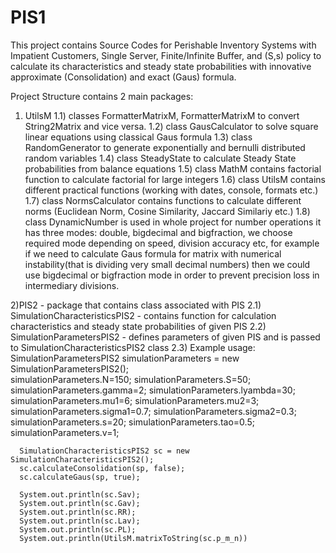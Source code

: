 # PIS1
This project contains Source Codes for Perishable Inventory Systems with Impatient Customers, Single Server, Finite/Infinite Buffer, and (S,s) policy to calculate its characteristics and steady state probabilities with innovative approximate (Consolidation) and exact (Gaus) formula.

Project Structure contains 2 main packages:

1) UtilsM 
  1.1) classes FormatterMatrixM, FormatterMatrixM to convert String2Matrix and vice versa.
  1.2) class GausCalculator to solve square linear equations using classical Gaus formula
  1.3) class RandomGenerator to generate exponentially and bernulli distributed random variables
  1.4) class SteadyState to calculate Steady State probabilities from balance equations
  1.5) class MathM contains factorial function to calculate factorial for large integers
  1.6) class UtilsM contains different practical functions (working with dates, console, formats etc.)
  1.7) class NormsCalculator contains functions to calculate different norms (Euclidean Norm, Cosine Similarity, Jaccard Similariy etc.)
  1.8) class DynamicNumber is used in whole project for number operations it has three modes: double, bigdecimal and bigfraction, we choose required mode depending on speed, division accuracy etc, for example if we need to calculate Gaus formula for matrix with numerical instability(that is dividing very small decimal numbers) then we could use bigdecimal or bigfraction mode in order to prevent precision loss in intermediary divisions. 
  
2)PIS2 - package that contains class associated with PIS
  2.1) SimulationCharacteristicsPIS2 - contains function for calculation characteristics and steady state probabilities of given PIS
  2.2) SimulationParametersPIS2 - defines parameters of given PIS and is passed to SimulationCharacteristicsPIS2 class
  2.3) Example usage:   
      SimulationParametersPIS2 simulationParameters = new SimulationParametersPIS2();       
      simulationParameters.N=150;
      simulationParameters.S=50;
      simulationParameters.gamma=2;
      simulationParameters.lyambda=30;
      simulationParameters.mu1=6;
      simulationParameters.mu2=3;
      simulationParameters.sigma1=0.7;
      simulationParameters.sigma2=0.3;
      simulationParameters.s=20;
      simulationParameters.tao=0.5;
      simulationParameters.v=1;
      
      SimulationCharacteristicsPIS2 sc = new SimulationCharacteristicsPIS2();
      sc.calculateConsolidation(sp, false);
      sc.calculateGaus(sp, true);
      
      System.out.println(sc.Sav);
      System.out.println(sc.Gav);
      System.out.println(sc.RR);
      System.out.println(sc.Lav);
      System.out.println(sc.PL);
      System.out.println(UtilsM.matrixToString(sc.p_m_n))
  

